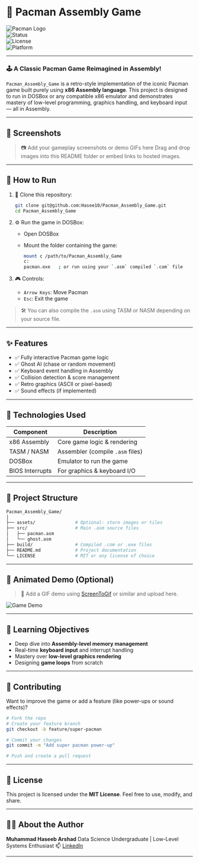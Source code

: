 # 👾 Pacman Assembly Game

![Pacman Logo](https://upload.wikimedia.org/wikipedia/en/5/59/Pac-man.png)  
![Status](https://img.shields.io/badge/status-active-brightgreen)  
![License](https://img.shields.io/badge/license-MIT-blue)  
![Platform](https://img.shields.io/badge/platform-x86%20Assembly-lightgrey)

---

### 🕹️ A Classic Pacman Game Reimagined in Assembly!

`Pacman_Assembly_Game` is a retro-style implementation of the iconic Pacman game built purely using **x86 Assembly language**. This project is designed to run in DOSBox or any compatible x86 emulator and demonstrates mastery of low-level programming, graphics handling, and keyboard input — all in Assembly.

---

## 📸 Screenshots

> 📷 Add your gameplay screenshots or demo GIFs here
> Drag and drop images into this README folder or embed links to hosted images.

---

## 🚀 How to Run

1. 💾 Clone this repository:
   ```bash
   git clone git@github.com:Hasee10/Pacman_Assembly_Game.git
   cd Pacman_Assembly_Game

2. ⚙️ Run the game in DOSBox:

   * Open DOSBox
   * Mount the folder containing the game:

     ```bash
     mount c /path/to/Pacman_Assembly_Game
     c:
     pacman.exe   ; or run using your `.asm` compiled `.com` file
     ```

3. 🎮 Controls:

   * `Arrow Keys`: Move Pacman
   * `Esc`: Exit the game

> 🛠 You can also compile the `.asm` using TASM or NASM depending on your source file.

---

## ✨ Features

* ✅ Fully interactive Pacman game logic
* ✅ Ghost AI (chase or random movement)
* ✅ Keyboard event handling in Assembly
* ✅ Collision detection & score management
* ✅ Retro graphics (ASCII or pixel-based)
* ✅ Sound effects (if implemented)

---

## 🧠 Technologies Used

| Component       | Description                      |
| --------------- | -------------------------------- |
| x86 Assembly    | Core game logic & rendering      |
| TASM / NASM     | Assembler (compile `.asm` files) |
| DOSBox          | Emulator to run the game         |
| BIOS Interrupts | For graphics & keyboard I/O      |

---

## 📁 Project Structure

```bash
Pacman_Assembly_Game/
│
├── assets/               # Optional: store images or tiles
├── src/                  # Main .asm source files
│   ├── pacman.asm
│   └── ghost.asm
├── build/                # Compiled .com or .exe files
├── README.md             # Project documentation
└── LICENSE               # MIT or any license of choice
```

---

## 🎨 Animated Demo (Optional)

> 🎥 Add a GIF demo using [ScreenToGif](https://www.screentogif.com/) or similar and upload here.

![Game Demo](demo/pacman-demo.gif)

---

## 📌 Learning Objectives

* Deep dive into **Assembly-level memory management**
* Real-time **keyboard input** and interrupt handling
* Mastery over **low-level graphics rendering**
* Designing **game loops** from scratch

---

## 🤝 Contributing

Want to improve the game or add a feature (like power-ups or sound effects)?

```bash
# Fork the repo
# Create your feature branch
git checkout -b feature/super-pacman

# Commit your changes
git commit -m "Add super pacman power-up"

# Push and create a pull request
```

---

## 🧾 License

This project is licensed under the **MIT License**.
Feel free to use, modify, and share.

---

## 🙋‍♂️ About the Author

**Muhammad Haseeb Arshad**
Data Science Undergraduate | Low-Level Systems Enthusiast
📫 [LinkedIn](https://www.linkedin.com/in/haseebarshad10)

---
